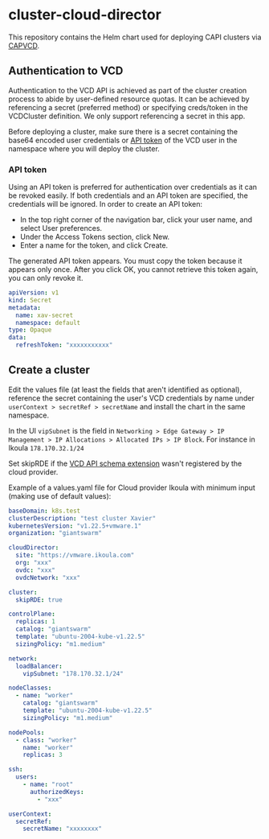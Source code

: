 # cluster-cloud-director

This repository contains the Helm chart used for deploying CAPI clusters via [CAPVCD](https://github.com/vmware/cluster-api-provider-cloud-director).

## Authentication to VCD

Authentication to the VCD API is achieved as part of the cluster creation process to abide by user-defined resource quotas. It can be achieved by referencing a secret (preferred method) or specifying creds/token in the VCDCluster definition. We only support referencing a secret in this app.

Before deploying a cluster, make sure there is a secret containing the base64 encoded user credentials or [API token](https://docs.vmware.com/en/VMware-Cloud-Director/10.3/VMware-Cloud-Director-Tenant-Portal-Guide/GUID-A1B3B2FA-7B2C-4EE1-9D1B-188BE703EEDE.html) of the VCD user in the namespace where you will deploy the cluster.

### API token

Using an API token is preferred for authentication over credentials as it can be revoked easily. If both credentials and an API token are specified, the credentials will be ignored. In order to create an API token:

* In the top right corner of the navigation bar, click your user name, and select User preferences.
* Under the Access Tokens section, click New.
* Enter a name for the token, and click Create.

The generated API token appears. You must copy the token because it appears only once. After you click OK, you cannot retrieve this token again, you can only revoke it.

``` yaml
apiVersion: v1
kind: Secret
metadata:
  name: xav-secret
  namespace: default
type: Opaque
data:
  refreshToken: "xxxxxxxxxxx"
```

## Create a cluster

Edit the values file (at least the fields that aren't identified as optional), reference the secret containing the user's VCD credentials by name under `userContext > secretRef > secretName` and install the chart in the same namespace.

In the UI `vipSubnet` is the field in `Networking > Edge Gateway > IP Management > IP Allocations > Allocated IPs > IP Block`. For instance in Ikoula `178.170.32.1/24`

Set skipRDE if the [VCD API schema extension](https://github.com/vmware/cluster-api-provider-cloud-director/blob/main/docs/VCD_SETUP.md#register-cluster-api-schema) wasn't registered by the cloud provider.

Example of a values.yaml file for Cloud provider Ikoula with minimum input (making use of default values):

```yaml
baseDomain: k8s.test
clusterDescription: "test cluster Xavier"
kubernetesVersion: "v1.22.5+vmware.1"
organization: "giantswarm"

cloudDirector:
  site: "https://vmware.ikoula.com"
  org: "xxx"
  ovdc: "xxx"
  ovdcNetwork: "xxx"

cluster:
  skipRDE: true

controlPlane:
  replicas: 1
  catalog: "giantswarm"
  template: "ubuntu-2004-kube-v1.22.5"
  sizingPolicy: "m1.medium"

network:
  loadBalancer:
    vipSubnet: "178.170.32.1/24"

nodeClasses:
  - name: "worker"
    catalog: "giantswarm"
    template: "ubuntu-2004-kube-v1.22.5"
    sizingPolicy: "m1.medium"

nodePools:
  - class: "worker"
    name: "worker"
    replicas: 3

ssh:
  users:
    - name: "root"
      authorizedKeys:
        - "xxx"

userContext:
  secretRef:
    secretName: "xxxxxxxx"
```
